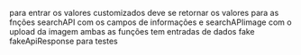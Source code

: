 para entrar os valores customizados deve se retornar os valores para as fnções
searchAPI com os campos de informações 
e
searchAPIimage
com o upload da imagem
ambas as funções tem entradas de dados fake
fakeApiResponse
para testes